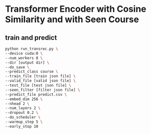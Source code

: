 # Transformer Encoder with Cosine Similarity and with Seen Course

## train and predict

```bash
python run_transrec.py \
--device cuda:0 \
--num_workers 8 \
--dir [output dir] \
--do_save \
--predict_class course \
--train_file [train json file] \
--valid_file [valid json file] \
--test_file [test json file] \
--seen_filter [filter json file] \
--predict_file predict.csv \
--embed_dim 256 \
--nhead 2 \
--num_layers 2 \
--dropout 0.2 \
--do_scheduler \
--warmup_step 5 \
--early_stop 10
```
